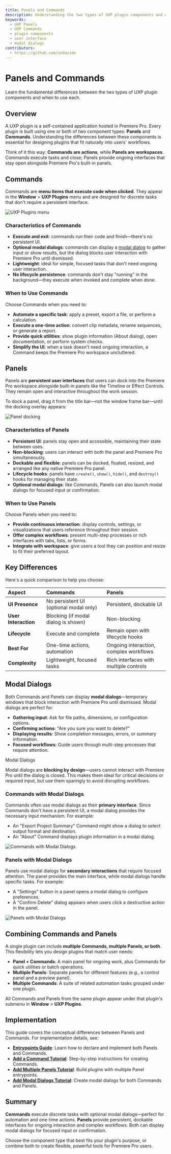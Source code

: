 ```yaml
---
title: Panels and Commands
description: Understanding the two types of UXP plugin components and when to use each
keywords:
  - UXP Panels
  - UXP Commands
  - plugin components
  - user interface
  - modal dialogs
contributors:
  - https://github.com/undavide
---
```


# Panels and Commands

Learn the fundamental differences between the two types of UXP plugin components and when to use each.

## Overview

A UXP plugin is a self-contained application hosted in Premiere Pro. Every plugin is built using one or both of two component types: **Panels** and **Commands**. Understanding the differences between these components is essential for designing plugins that fit naturally into users' workflows.

Think of it this way: **Commands are actions**, while **Panels are workspaces**. Commands execute tasks and close; Panels provide ongoing interfaces that stay open alongside Premiere Pro's built-in panels.

## Commands

Commands are **menu items that execute code when clicked**. They appear in the **Window** > **UXP Plugins** menu and are designed for discrete tasks that don't require a persistent interface.

![UXP Plugins menu](./img/entrypoints--menu-items.png)

### Characteristics of Commands

- **Execute and exit**: commands run their code and finish—there's no persistent UI.
- **Optional modal dialogs**: commands can display a [modal dialog](#modal-dialogs) to gather input or show results, but the dialog blocks user interaction with Premiere Pro until dismissed.
- **Lightweight**: ideal for simple, focused tasks that don't need ongoing user interaction.
- **No lifecycle persistence**: commands don't stay "running" in the background—they execute when invoked and complete when done.

### When to Use Commands

Choose Commands when you need to:

- **Automate a specific task**: apply a preset, export a file, or perform a calculation.
- **Execute a one-time action**: convert clip metadata, rename sequences, or generate a report.
- **Provide quick utilities**: show plugin information (About dialog), open documentation, or perform system checks.
- **Simplify the UI**: when a task doesn't need ongoing interaction, a Command keeps the Premiere Pro workspace uncluttered.

## Panels

Panels are **persistent user interfaces** that users can dock into the Premiere Pro workspace alongside built-in panels like the Timeline or Effect Controls. They remain open and interactive throughout the work session.

To dock a panel, drag it from the title bar—not the window frame bar—until the docking overlay appears:

![Panel docking](./img/entrypoints--docking.png)

### Characteristics of Panels

- **Persistent UI**: panels stay open and accessible, maintaining their state between uses.
- **Non-blocking**: users can interact with both the panel and Premiere Pro simultaneously.
- **Dockable and flexible**: panels can be docked, floated, resized, and arranged like any native Premiere Pro panel.
- **Lifecycle hooks**: panels have `create()`, `show()`, `hide()`, and `destroy()` hooks for managing their state.
- **Optional modal dialogs**: like Commands, Panels can also launch modal dialogs for focused input or confirmation.

### When to Use Panels

Choose Panels when you need to:

- **Provide continuous interaction**: display controls, settings, or visualizations that users reference throughout their session.
- **Offer complex workflows**: present multi-step processes or rich interfaces with tabs, lists, or forms.
- **Integrate with workspace**: give users a tool they can position and resize to fit their preferred layout.

## Key Differences

Here's a quick comparison to help you choose:

| Aspect               | Commands                               | Panels                                 |
| :------------------- | :------------------------------------- | :------------------------------------- |
| **UI Presence**      | No persistent UI (optional modal only) | Persistent, dockable UI                |
| **User Interaction** | Blocking (if modal dialog is shown)    | Non-blocking                           |
| **Lifecycle**        | Execute and complete                   | Remain open with lifecycle hooks       |
| **Best For**         | One-time actions, automation           | Ongoing interaction, complex workflows |
| **Complexity**       | Lightweight, focused tasks             | Rich interfaces with multiple controls |

## Modal Dialogs

Both Commands and Panels can display **modal dialogs**—temporary windows that block interaction with Premiere Pro until dismissed. Modal dialogs are perfect for:

- **Gathering input**: Ask for file paths, dimensions, or configuration options.
- **Confirming actions**: "Are you sure you want to delete?"
- **Displaying results**: Show completion messages, errors, or summary information.
- **Focused workflows**: Guide users through multi-step processes that require attention.

<InlineAlert variant="info" slots="header, text" />

Modal Dialogs

Modal dialogs are **blocking by design**—users cannot interact with Premiere Pro until the dialog is closed. This makes them ideal for critical decisions or required input, but use them sparingly to avoid disrupting workflows.

### Commands with Modal Dialogs

Commands often use modal dialogs as their **primary interface**. Since Commands don't have a persistent UI, a modal dialog provides the necessary input mechanism. For example:

- An "Export Project Summary" Command might show a dialog to select output format and destination.
- An "About" Command displays plugin information in a modal dialog.

![Commands with Modal Dialogs](../../tutorials/add-modal-dialogs/img/add-modal-dialogs--command-modal.png)

### Panels with Modal Dialogs

Panels use modal dialogs for **secondary interactions** that require focused attention. The panel provides the main interface, while modal dialogs handle specific tasks. For example:

- A "Settings" button in a panel opens a modal dialog to configure preferences.
- A "Confirm Delete" dialog appears when users click a destructive action in the panel.

![Panels with Modal Dialogs](../../tutorials/add-modal-dialogs/img/add-modal-dialogs--simple-modal.png)

## Combining Commands and Panels

A single plugin can include **multiple Commands, multiple Panels, or both**. This flexibility lets you design plugins that match user needs:

- **Panel + Commands**: A main panel for ongoing work, plus Commands for quick utilities or batch operations.
- **Multiple Panels**: Separate panels for different features (e.g., a control panel and a preview panel).
- **Multiple Commands**: A suite of related automation tasks grouped under one plugin.

All Commands and Panels from the same plugin appear under that plugin's submenu in **Window** > **UXP Plugins**.

## Implementation

This guide covers the conceptual differences between Panels and Commands. For implementation details, see:

- **[Entrypoints Guide](../entrypoints/index.md)**: Learn how to declare and implement both Panels and Commands.
- **[Add a Command Tutorial](../../tutorials/add-commands/index.md)**: Step-by-step instructions for creating Commands.
- **[Add Multiple Panels Tutorial](../../tutorials/add-panels/index.md)**: Build plugins with multiple Panel entrypoints.
- **[Add Modal Dialogs Tutorial](../../tutorials/add-modal-dialogs/index.md)**: Create modal dialogs for both Commands and Panels.

## Summary

**Commands** execute discrete tasks with optional modal dialogs—perfect for automation and one-time actions. **Panels** provide persistent, dockable interfaces for ongoing interaction and complex workflows. Both can display modal dialogs for focused input or confirmation.

Choose the component type that best fits your plugin's purpose, or combine both to create flexible, powerful tools for Premiere Pro users.
